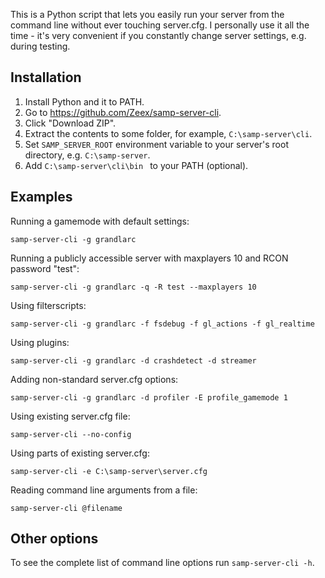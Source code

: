 
This is a Python script that lets you easily run your server from the command
line without ever touching server.cfg. I personally use it all the time - it's
very convenient if you constantly change server settings, e.g. during testing.

Installation
------------

1. Install Python and it to PATH.
2. Go to https://github.com/Zeex/samp-server-cli.
3. Click "Download ZIP".
4. Extract the contents to some folder, for example, `C:\samp-server\cli`.
5. Set `SAMP_SERVER_ROOT` environment variable to your server's root
   directory, e.g. `C:\samp-server`.
6. Add `C:\samp-server\cli\bin ` to your PATH (optional).

Examples
--------

Running a gamemode with default settings:

```
samp-server-cli -g grandlarc
```

Running a publicly accessible server with maxplayers 10 and RCON
password "test":

```
samp-server-cli -g grandlarc -q -R test --maxplayers 10
```

Using filterscripts:

```
samp-server-cli -g grandlarc -f fsdebug -f gl_actions -f gl_realtime
```

Using plugins:

```
samp-server-cli -g grandlarc -d crashdetect -d streamer
```

Adding non-standard server.cfg options:

```
samp-server-cli -g grandlarc -d profiler -E profile_gamemode 1
```

Using existing server.cfg file:

```
samp-server-cli --no-config
```

Using parts of existing server.cfg:

```
samp-server-cli -e C:\samp-server\server.cfg
```

Reading command line arguments from a file:

```
samp-server-cli @filename
```

Other options
-------------

To see the complete list of command line options run `samp-server-cli -h`.
